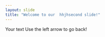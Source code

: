 ```yaml
---
layout: slide
title: "Welcome to our  hhjhsecond slide!"
---
```

Your text
Use the left arrow to go back!
